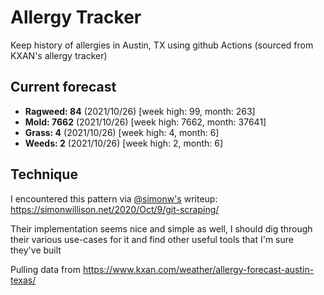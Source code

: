 # Allergy Tracker

Keep history of allergies in Austin, TX using github Actions (sourced from KXAN's allergy tracker)

## Current forecast
<!-- INJECT FORECAST -->
- **Ragweed: 84** (2021/10/26)  [week high: 99, month: 263]
- **Mold: 7662** (2021/10/26)  [week high: 7662, month: 37641]
- **Grass: 4** (2021/10/26)  [week high: 4, month: 6]
- **Weeds: 2** (2021/10/26)  [week high: 2, month: 6]
<!-- END INJECT FORECAST -->

## Technique

I encountered this pattern via [@simonw's](https://github.com/simonw) writeup: https://simonwillison.net/2020/Oct/9/git-scraping/

Their implementation seems nice and simple as well, I should dig through their various use-cases for it and find other useful tools that I'm sure they've built

Pulling data from https://www.kxan.com/weather/allergy-forecast-austin-texas/
